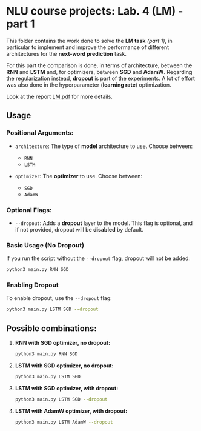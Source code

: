 # NLU course projects: Lab. 4 (LM) - part 1
This folder contains the work done to solve the **LM task** *(part 1)*, in particular to implement and improve the performance of different architectures for the **next-word prediction** task.

For this part the comparison is done, in terms of architecture, between the **RNN** and **LSTM** and, for optimizers, between **SGD** and **AdamW**. Regarding the regularization instead, **dropout** is part of the experiments. A lot of effort was also done in the hyperparameter (**learning rate**) optimization. 

Look at the report [LM.pdf]() for more details. 

## Usage

### Positional Arguments:
- `architecture`: The type of **model** architecture to use. Choose between:
  - `RNN`
  - `LSTM`
  
- `optimizer`: The **optimizer** to use. Choose between:
  - `SGD`
  - `AdamW`

### Optional Flags:
- `--dropout`: Adds a **dropout** layer to the model. This flag is optional, and if not provided, dropout will be **disabled** by default.

### Basic Usage (No Dropout)

If you run the script without the `--dropout` flag, dropout will not be added:

```bash
python3 main.py RNN SGD
```

### Enabling Dropout

To enable dropout, use the `--dropout` flag:

```bash
python3 main.py LSTM SGD --dropout
```


## Possible combinations:

1. **RNN with SGD optimizer, no dropout:**

   ```bash
   python3 main.py RNN SGD
   ```

2. **LSTM with SGD optimizer, no dropout:**

   ```bash
   python3 main.py LSTM SGD
   ```
3. **LSTM with SGD optimizer, with dropout:**

   ```bash
   python3 main.py LSTM SGD --dropout
   ```

4. **LSTM with AdamW optimizer, with dropout:**

   ```bash
   python3 main.py LSTM AdamW --dropout
   ```

